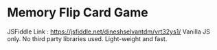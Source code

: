 # Memory Flip Card Game 
JSFiddle Link : https://jsfiddle.net/dineshselvantdm/vrt32ys1/
Vanilla JS only. No third party libraries used.
Light-weight and fast.
